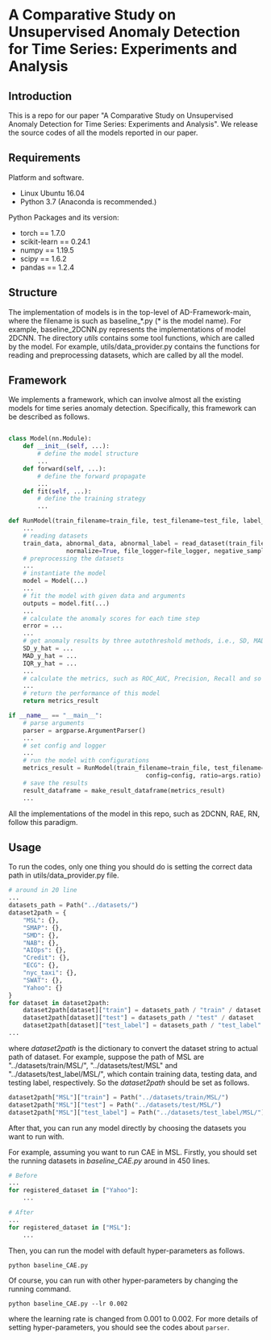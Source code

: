 # A Comparative Study on Unsupervised Anomaly Detection for Time Series: Experiments and Analysis
## Introduction
This is a repo for our paper "A Comparative Study on Unsupervised Anomaly Detection for Time Series: Experiments and Analysis". We release the source codes of all the models reported in our paper.

## Requirements
Platform and software.
* Linux Ubuntu 16.04
* Python 3.7 (Anaconda is recommended.)

Python Packages and its version: 
* torch == 1.7.0
* scikit-learn == 0.24.1
* numpy == 1.19.5
* scipy == 1.6.2
* pandas == 1.2.4

## Structure
The implementation of models is in the top-level of AD-Framework-main, where the filename is such as baseline_*.py (\* is the model name). For example, baseline_2DCNN.py represents the implementations of model 2DCNN. The directory _utils_ contains some tool functions, which are called by the model. For example, utils/data_provider.py contains the functions for reading and preprocessing datasets, which are called by all the model.

## Framework
We implements a framework, which can involve almost all the existing models for time series anomaly detection. Specifically, this framework can be described as follows.
```python

class Model(nn.Module):
    def __init__(self, ...):
        # define the model structure
        ...
    def forward(self, ...):
        # define the forward propagate
        ...
    def fit(self, ...):
        # define the training strategy
        ...

def RunModel(train_filename=train_file, test_filename=test_file, label_filename=label_file, config=config, ratio=args.ratio):
    ...
    # reading datasets
    train_data, abnormal_data, abnormal_label = read_dataset(train_filename, test_filename, label_filename,
                normalize=True, file_logger=file_logger, negative_sample=negative_sample, ratio=ratio)
    # preprocessing the datasets
    ...
    # instantiate the model
    model = Model(...)
    ...
    # fit the model with given data and arguments
    outputs = model.fit(...)
    ...
    # calculate the anomaly scores for each time step
    error = ...
    ...
    # get anomaly results by three autothreshold methods, i.e., SD, MAD, and IQR.
    SD_y_hat = ...
    MAD_y_hat = ...
    IQR_y_hat = ...
    ...
    # calculate the metrics, such as ROC_AUC, Precision, Recall and so on.
    ...
    # return the performance of this model
    return metrics_result

if __name__ == "__main__":
    # parse arguments
    parser = argparse.ArgumentParser()
    ...
    # set config and logger
    ...
    # run the model with configurations
    metrics_result = RunModel(train_filename=train_file, test_filename=test_file, label_filename=label_file,
                                      config=config, ratio=args.ratio)
    # save the results
    result_dataframe = make_result_dataframe(metrics_result)
    ...
```
All the implementations of the model in this repo, such as 2DCNN, RAE, RN, follow this paradigm.

## Usage
To run the codes, only one thing you should do is setting the correct data path in utils/data_provider.py file.
```python
# around in 20 line
...
datasets_path = Path("../datasets/")
dataset2path = {
    "MSL": {},
    "SMAP": {},
    "SMD": {},
    "NAB": {},
    "AIOps": {},
    "Credit": {},
    "ECG": {},
    "nyc_taxi": {},
    "SWAT": {},
    "Yahoo": {}
}
for dataset in dataset2path:
    dataset2path[dataset]["train"] = datasets_path / "train" / dataset
    dataset2path[dataset]["test"] = datasets_path / "test" / dataset
    dataset2path[dataset]["test_label"] = datasets_path / "test_label" / dataset
...
```
where _dataset2path_ is the dictionary to convert the dataset string to actual path of dataset. For example, suppose the path of MSL are "../datasets/train/MSL/", "../datasets/test/MSL" and "../datasets/test_label/MSL/", which contain training data, testing data, and testing label, respectively. So the _dataset2path_ should be set as follows.
```python
dataset2path["MSL"]["train"] = Path("../datasets/train/MSL/")
dataset2path["MSL"]["test"] = Path("../datasets/test/MSL/")
dataset2path["MSL"]["test_label"] = Path("../datasets/test_label/MSL/")
```
After that, you can run any model directly by choosing the datasets you want to run with. 

For example, assuming you want to run CAE in MSL. Firstly, you should set the running datasets in _baseline_CAE.py_ around in 450 lines.
```python
# Before
...
for registered_dataset in ["Yahoo"]:
    ...

# After
...
for registered_dataset in ["MSL"]:
    ...
```
Then, you can run the model with default hyper-parameters as follows.
```shell script
python baseline_CAE.py
```
Of course, you can run with other hyper-parameters by changing the running command.
```shell script
python baseline_CAE.py --lr 0.002
```
where the learning rate is changed from 0.001 to 0.002. For more details of setting hyper-parameters, you should see the codes about `parser`.
